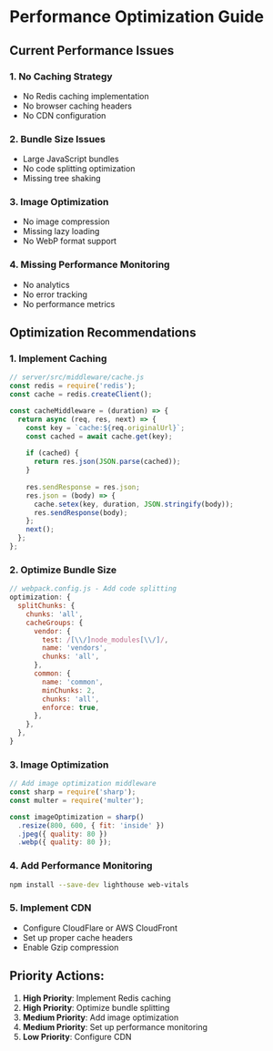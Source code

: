 # Performance Optimization Guide

## Current Performance Issues

### 1. **No Caching Strategy**
- No Redis caching implementation
- No browser caching headers
- No CDN configuration

### 2. **Bundle Size Issues**
- Large JavaScript bundles
- No code splitting optimization
- Missing tree shaking

### 3. **Image Optimization**
- No image compression
- Missing lazy loading
- No WebP format support

### 4. **Missing Performance Monitoring**
- No analytics
- No error tracking
- No performance metrics

## Optimization Recommendations

### 1. **Implement Caching**
```javascript
// server/src/middleware/cache.js
const redis = require('redis');
const cache = redis.createClient();

const cacheMiddleware = (duration) => {
  return async (req, res, next) => {
    const key = `cache:${req.originalUrl}`;
    const cached = await cache.get(key);
    
    if (cached) {
      return res.json(JSON.parse(cached));
    }
    
    res.sendResponse = res.json;
    res.json = (body) => {
      cache.setex(key, duration, JSON.stringify(body));
      res.sendResponse(body);
    };
    next();
  };
};
```

### 2. **Optimize Bundle Size**
```javascript
// webpack.config.js - Add code splitting
optimization: {
  splitChunks: {
    chunks: 'all',
    cacheGroups: {
      vendor: {
        test: /[\\/]node_modules[\\/]/,
        name: 'vendors',
        chunks: 'all',
      },
      common: {
        name: 'common',
        minChunks: 2,
        chunks: 'all',
        enforce: true,
      },
    },
  },
}
```

### 3. **Image Optimization**
```javascript
// Add image optimization middleware
const sharp = require('sharp');
const multer = require('multer');

const imageOptimization = sharp()
  .resize(800, 600, { fit: 'inside' })
  .jpeg({ quality: 80 })
  .webp({ quality: 80 });
```

### 4. **Add Performance Monitoring**
```bash
npm install --save-dev lighthouse web-vitals
```

### 5. **Implement CDN**
- Configure CloudFlare or AWS CloudFront
- Set up proper cache headers
- Enable Gzip compression

## Priority Actions:

1. **High Priority**: Implement Redis caching
2. **High Priority**: Optimize bundle splitting
3. **Medium Priority**: Add image optimization
4. **Medium Priority**: Set up performance monitoring
5. **Low Priority**: Configure CDN 